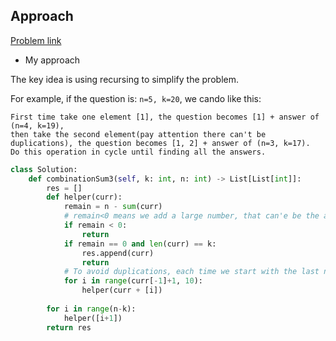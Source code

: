 ## Approach

[Problem link](https://leetcode.com/problems/combination-sum-iii/)

- My approach

The key idea is using recursing to simplify the problem. 

For example, if the question is: `n=5, k=20`, we cando like this:

```
First time take one element [1], the question becomes [1] + answer of (n=4, k=19),
then take the second element(pay attention there can't be duplications), the question becomes [1, 2] + answer of (n=3, k=17).
Do this operation in cycle until finding all the answers.
```

```python
class Solution:
    def combinationSum3(self, k: int, n: int) -> List[List[int]]:
        res = []
        def helper(curr):
            remain = n - sum(curr)
            # remain<0 means we add a large number, that can'e be the answer
            if remain < 0:
                return
            if remain == 0 and len(curr) == k:
                res.append(curr)
                return
            # To avoid duplications, each time we start with the last number plus 1
            for i in range(curr[-1]+1, 10):
                helper(curr + [i])
        
        for i in range(n-k):
            helper([i+1])
        return res
```
